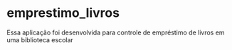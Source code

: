 # emprestimo_livros
Essa aplicação foi desenvolvida para controle de empréstimo de livros em uma biblioteca escolar
